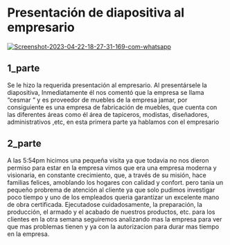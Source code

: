 # Presentación de diapositiva al empresario
<a href="https://ibb.co/4YYXW7B"><img src="https://i.ibb.co/4YYXW7B/Screenshot-2023-04-22-18-27-31-169-com-whatsapp.jpg" alt="Screenshot-2023-04-22-18-27-31-169-com-whatsapp" border="0"></a>



## 1_parte

Se le hizo la requerida presentación al empresario. 
Al presentársele la diapositiva, Inmediatamente él nos comentó que la empresa se llama “cesmar “ 
y es proveedor de muebles de la empresa jamar, por consiguiente es una empresa de fabricación 
de muebles, que cuenta con las diferentes áreas como él área de tapiceros, modistas, diseñadores, 
administrativos ,etc, en esta primera parte ya hablamos con el empresario

## 2_parte

A las 5:54pm  hicimos una pequeña visita ya que todavia no nos dieron permiso para estar en la empresa
vimos que era  una empresa moderna y visionaria, en constante crecimiento, que, a través de su misión, 
hace familias felices, amoblando los hogares con calidad y confort.
pero tania un pequeño probrema de atención al cliente ya que solo pudimos investigar poco tiempo y uno de los empleados
queria garantizar un  excelente mano de obra certificada. Ejecutadose cuidadosamente, la preparación, la producción, 
el armado y el acabado de nuestros productos, etc. para los clientes en la otra semana seguiremos analizando mas la empresa
para ver que mas problemas tienen y ya con la autorizacion para durar mas tiempo en la empresa.